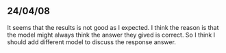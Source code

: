 <!--
 * @Author: hibana2077 hibana2077@gmail.com
 * @Date: 2024-04-08 10:57:37
 * @LastEditors: hibana2077 hibana2077@gmail.com
 * @LastEditTime: 2024-04-08 11:00:48
 * @FilePath: \llm_agent_flow_lab\lab\better_question_disq\note.md
 * @Description: 这是默认设置,请设置`customMade`, 打开koroFileHeader查看配置 进行设置: https://github.com/OBKoro1/koro1FileHeader/wiki/%E9%85%8D%E7%BD%AE
-->
## 24/04/08

It seems that the results is not good as I expected. I think the reason is that the model might always think the answer they gived is correct. So I think I should add different model to discuss the response answer.
